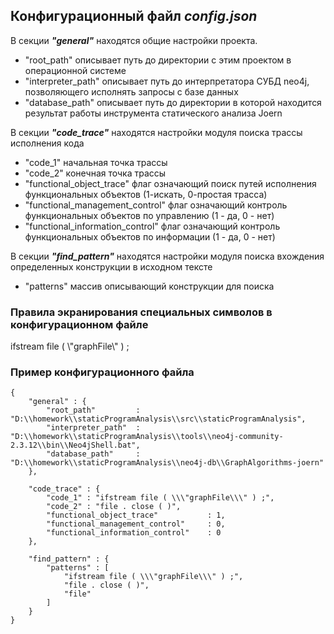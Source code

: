 Конфигурационный файл ***config.json***
-----------------------------------

В секции ***"general"*** находятся общие настройки проекта. 
- "root_path" описывает путь до директории с этим проектом в операционной системе
- "interpreter_path" описывает путь до интерпретатора СУБД neo4j, позволяющего исполнять запросы с базе данных
- "database_path" описывает путь до директории в которой находится результат работы инструмента статического анализа Joern

В секции ***"code_trace"*** находятся настройки модуля поиска трассы исполнения кода
- "code_1" начальная точка трассы
- "code_2" конечная точка трассы
- "functional_object_trace" флаг означающий поиск путей исполнения функциональных объектов (1-искать, 0-простая трасса)
- "functional_management_control" флаг означающий контроль функциональных объектов по управлению (1 - да, 0 - нет)
-  "functional_information_control" флаг означающий контроль функциональных объектов по информации (1 - да, 0 - нет)

В секции ***"find_pattern"*** находятся настройки модуля поиска вхождения определенных конструкции в исходном тексте
- "patterns" массив описывающий конструкции для поиска

### Правила экранирования специальных символов в конфигурационном файле

ifstream file ( \\\"graphFile\\\" ) ;

### Пример конфигурационного файла

    {
        "general" : {
            "root_path"         : "D:\\homework\\staticProgramAnalysis\\src\\staticProgramAnalysis",
            "interpreter_path"  : "D:\\homework\\staticProgramAnalysis\\tools\\neo4j-community-2.3.12\\bin\\Neo4jShell.bat",
            "database_path"     : "D:\\homework\\staticProgramAnalysis\\neo4j-db\\GraphAlgorithms-joern"
        },
    
        "code_trace" : {
            "code_1" : "ifstream file ( \\\"graphFile\\\" ) ;",
            "code_2" : "file . close ( )",
            "functional_object_trace"           : 1,
            "functional_management_control"     : 0,
            "functional_information_control"    : 0
        },
    
        "find_pattern" : {
            "patterns" : [
                "ifstream file ( \\\"graphFile\\\" ) ;",
                "file . close ( )",
                "file"
            ]
        }
    }
